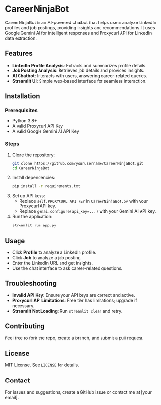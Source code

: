 # CareerNinjaBot

CareerNinjaBot is an AI-powered chatbot that helps users analyze LinkedIn profiles and job postings, providing insights and recommendations. It uses Google Gemini AI for intelligent responses and Proxycurl API for LinkedIn data extraction.

## Features
- **LinkedIn Profile Analysis**: Extracts and summarizes profile details.
- **Job Posting Analysis**: Retrieves job details and provides insights.
- **AI Chatbot**: Interacts with users, answering career-related queries.
- **Streamlit UI**: Simple web-based interface for seamless interaction.

## Installation

### Prerequisites
- Python 3.8+
- A valid Proxycurl API Key
- A valid Google Gemini AI API Key

### Steps
1. Clone the repository:
   ```sh
   git clone https://github.com/yourusername/CareerNinjaBot.git
   cd CareerNinjaBot
   ```
2. Install dependencies:
   ```sh
   pip install -r requirements.txt
   ```
3. Set up API keys:
   - Replace `self.PROXYCURL_API_KEY` in `CareerNinjaBot.py` with your Proxycurl API key.
   - Replace `genai.configure(api_key=...)` with your Gemini AI API key.
4. Run the application:
   ```sh
   streamlit run app.py
   ```

## Usage
- Click **Profile** to analyze a LinkedIn profile.
- Click **Job** to analyze a job posting.
- Enter the LinkedIn URL and get insights.
- Use the chat interface to ask career-related questions.

## Troubleshooting
- **Invalid API Key**: Ensure your API keys are correct and active.
- **Proxycurl API Limitations**: Free tier has limitations; upgrade if necessary.
- **Streamlit Not Loading**: Run `streamlit clean` and retry.

## Contributing
Feel free to fork the repo, create a branch, and submit a pull request.

## License
MIT License. See `LICENSE` for details.

## Contact
For issues and suggestions, create a GitHub issue or contact me at [your email].

